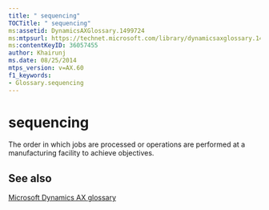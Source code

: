```yaml
---
title: " sequencing"
TOCTitle: " sequencing"
ms:assetid: DynamicsAXGlossary.1499724
ms:mtpsurl: https://technet.microsoft.com/library/dynamicsaxglossary.1499724(v=AX.60)
ms:contentKeyID: 36057455
author: Khairunj
ms.date: 08/25/2014
mtps_version: v=AX.60
f1_keywords:
- Glossary.sequencing
---
```


# sequencing

The order in which jobs are processed or operations are performed at a manufacturing facility to achieve objectives.

## See also

[Microsoft Dynamics AX glossary](glossary/microsoft-dynamics-ax-glossary.md)

  


